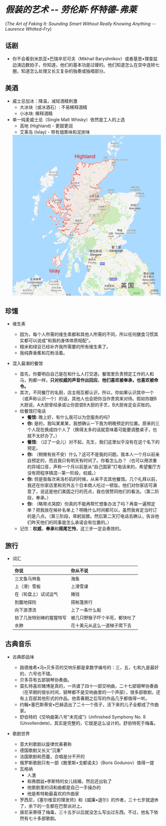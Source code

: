 # *假装的艺术 -- 劳伦斯·怀特德-弗莱*

(*The Art of Faking It: Sounding Smart Without Really Knowing Anything -- Laurence Whitted-Fry*)

## 话剧

* 你不会看到米凯亚•巴瑞辛尼可夫（Mikhail Baryshnikov）或者基思•理查兹边演边数拍子，你知道，他们的基本功是过硬的。他们知道怎么在空中连转七圈，知道怎么处理又长又复杂的独奏或独唱部分。

## 美酒

* 威士忌加冰：降温，减轻酒精刺激
  * 大冰块（或冰酒石）: 不易稀释酒精
  * 小冰块: 稀释酒精
* 单一纯麦威士忌（Single Malt Whisky）依然是工人的上选
  * 高地 (Highland) - 更甜更润
  * 艾莱岛 (Islay) - 带有烟熏味和泥炭味
  <img src="https://github.com/thyrlian/MyClippings/blob/master/300%20-%20%E7%A4%BE%E6%9C%83%E7%A7%91%E5%AD%B8/%E5%81%87%E8%A3%85%E7%9A%84%E8%89%BA%E6%9C%AF%20-%20Scotland.png?raw=true" width="600">

## 珍馐

* 维生素
  * 因为，每个人所需的维生素都和其他人所需的不同，所以任何膳食习惯其实都可以说成“和我的身体体质相配”。
  * 糙米和绿豆已经补齐我所需要的所有维生素了。
  * 我纯靠香蕉和花粉活着。

* 混入最潮的餐馆
  * 首先，你要明白自己是在和什么人打交道。餐馆里负责预定工作的人和马，狗都一样，**只对权威的声音作出回应**。**他们喜欢被奉承，也喜欢被命令。**
  * 其次，不同餐厅的名厨，店主相互都认识，所以，你如果认识其中一个（或声称认识一个）的话，其他人也会把你当作贵宾来对待。假如你跟B大厨说，A大厨曾经承诺让你尝尝B大厨的手艺，B大厨肯定会买账的。
  * 给餐馆打电话
    * **餐馆:** 晚上好，有什么我可以为您服务的吗?
    * **你:** 是的，我叫某某某，我想确认一下我为明晚预定的位置。原来的三个人现在换成四个人了（换得太多的话就意味着可能要调整桌子，也就不太好办了。）
    * **餐馆:** （过了一会儿）对不起，先生，我们这里似乎没有在这个名下的预定。
    * **你:** （稍微有些不安）什么？这可不是我的问题。我本人一个月以前亲自预定的，而且我只有明天有时间了。你看怎么办？（也可以用浓重的异域口音，声称一个月以前是从“自己国家”打电话来的，希望餐厅方没有把程序搞混--第一阶段，权威。）
    * **你:** 但是我每次来洛杉矶的时候，从来不去其他餐馆。几个礼拜以前，我还在你家店里和另外五个日本商人吃过一顿饭。他们对你家店可满意了，说这是他们美国之行的亮点，我也很赞同他们的看法。（第二阶段，奉承。）
    * **你:** （略带点哭腔）你真的不能再帮忙想象办法了吗？再查一遍预定单？把我放在候补名单上？明晚什么时间都可以，虽然我肯定当时订的是八点。（第三阶段，卑躬屈膝。然后第二天打电话去确认，告诉他们昨天他们的同事是怎么承诺会有位置的。）
  * 记住：**权威**，**奉承**和**摇尾乞怜**，这三步一定会奏效的。

## 旅行

* 词汇

  | 你说 | 你从不说 |
  | ---- | ------ |
  | 三文鱼马林鱼 | 海鱼 |
  | 上（滑）雪板 | 上滑雪课 |
  | 在（轮盘上）试试运气 | 赌钱 |
  | 到腹地探险 | 搭帐篷旅行 |
  | 向下游漂流 | 上了一条什么船 |
  | 拍了几张特别棒的猩猩特写 | 被几只野猴子吓个半死，都快吐了 |
  | 水肺 | 花十美元从这么一道梯子爬下去 |

## 古典音乐

* 古典即品味
  * 路德维希•冯•贝多芬的交响乐都是拿数字编号的：三，五，七和九是最好的，六号也不错。
  * 贝多芬有五部钢琴协奏曲。
  * 莫扎特喜欢赌博是真的，一共谱了四十一部交响曲，二十七部钢琴协奏曲（在早期的很长时间，钢琴都不是交响曲里的一个声部），很多部歌剧，还有上百部其他形式的作品。他青春期之后写的作品几乎都值得一听。
  * 约翰•塞巴斯蒂安•巴赫造出了二十一个孩子，活下来的儿子全都成了作曲家。
  * 舒伯特的《交响曲第八号“未完成”》Unfinished Symphony No. 8 (Unvollendete)，其实是完整的，它就是这么设计的。舒伯特死于梅毒。

* 歌剧世界
  * 意大利歌剧以旋律优美著称
  * 德国歌剧又长又“沉重”
  * 法国歌剧和芭蕾，合唱是分不开的
  * 俄罗斯歌剧只有一部《鲍里斯•戈都诺夫》（Boris Godunov）值得一提
  * 瓦格纳
    * 人渣
    * 和弗朗兹•李斯特的女儿结婚，然后还出轨了
    * 他歌剧里的词和曲都是自己一手操办的
    * 他是希特勒最喜欢的作曲家
  * 罗西尼，《塞尔维亚的理发师》和《威廉•退尔》的作者，三十七岁就退休了，余下的一生都在巴黎派对上。
  * 唐尼采蒂得了梅毒，三十五岁以后就没怎么写出过东西。不过，他名下依然有七十多部歌剧。

